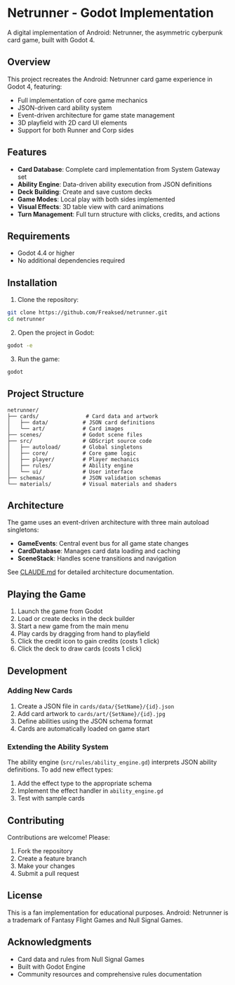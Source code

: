 # Netrunner - Godot Implementation

A digital implementation of Android: Netrunner, the asymmetric cyberpunk card game, built with Godot 4.

## Overview

This project recreates the Android: Netrunner card game experience in Godot 4, featuring:
- Full implementation of core game mechanics
- JSON-driven card ability system
- Event-driven architecture for game state management
- 3D playfield with 2D card UI elements
- Support for both Runner and Corp sides

## Features

- **Card Database**: Complete card implementation from System Gateway set
- **Ability Engine**: Data-driven ability execution from JSON definitions
- **Deck Building**: Create and save custom decks
- **Game Modes**: Local play with both sides implemented
- **Visual Effects**: 3D table view with card animations
- **Turn Management**: Full turn structure with clicks, credits, and actions

## Requirements

- Godot 4.4 or higher
- No additional dependencies required

## Installation

1. Clone the repository:
```bash
git clone https://github.com/Freaksed/netrunner.git
cd netrunner
```

2. Open the project in Godot:
```bash
godot -e
```

3. Run the game:
```bash
godot
```

## Project Structure

```
netrunner/
├── cards/               # Card data and artwork
│   ├── data/           # JSON card definitions
│   └── art/            # Card images
├── scenes/             # Godot scene files
├── src/                # GDScript source code
│   ├── autoload/       # Global singletons
│   ├── core/           # Core game logic
│   ├── player/         # Player mechanics
│   ├── rules/          # Ability engine
│   └── ui/             # User interface
├── schemas/            # JSON validation schemas
└── materials/          # Visual materials and shaders
```

## Architecture

The game uses an event-driven architecture with three main autoload singletons:

- **GameEvents**: Central event bus for all game state changes
- **CardDatabase**: Manages card data loading and caching
- **SceneStack**: Handles scene transitions and navigation

See [CLAUDE.md](CLAUDE.md) for detailed architecture documentation.

## Playing the Game

1. Launch the game from Godot
2. Load or create decks in the deck builder
3. Start a new game from the main menu
4. Play cards by dragging from hand to playfield
5. Click the credit icon to gain credits (costs 1 click)
6. Click the deck to draw cards (costs 1 click)

## Development

### Adding New Cards

1. Create a JSON file in `cards/data/{SetName}/{id}.json`
2. Add card artwork to `cards/art/{SetName}/{id}.jpg`
3. Define abilities using the JSON schema format
4. Cards are automatically loaded on game start

### Extending the Ability System

The ability engine (`src/rules/ability_engine.gd`) interprets JSON ability definitions. To add new effect types:

1. Add the effect type to the appropriate schema
2. Implement the effect handler in `ability_engine.gd`
3. Test with sample cards

## Contributing

Contributions are welcome! Please:

1. Fork the repository
2. Create a feature branch
3. Make your changes
4. Submit a pull request

## License

This is a fan implementation for educational purposes. Android: Netrunner is a trademark of Fantasy Flight Games and Null Signal Games.

## Acknowledgments

- Card data and rules from Null Signal Games
- Built with Godot Engine
- Community resources and comprehensive rules documentation
